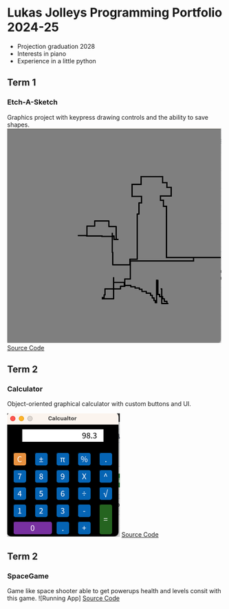 # Lukas Jolleys Programming Portfolio 2024-25
* Projection graduation 2028
* Interests in piano
* Experience in a little python
  
## Term 1
### Etch-A-Sketch
Graphics project with keypress drawing controls and the ability to save shapes.
![Running App](https://github.com/Lukas-01242/progamingportfolio2025-a2/blob/main/images/Screenshot%202024-11-04%20at%2010.14.26%20AM.png?raw=true)
[Source Code](https://github.com/Lukas-01242/progamingportfolio2025-a2/blob/main/src/etchAScetch/etchAScetch.pde)


## Term 2
### Calculator
Object-oriented graphical calculator with custom buttons and UI.  

![Running App](https://github.com/Lukas-01242/progamingportfolio2025-a2/blob/main/images/Calc1.png?raw=true)
[Source Code](https://github.com/Lukas-01242/progamingportfolio2025-a2/tree/main/src/Calcualtor)

## Term 2 
### SpaceGame
Game like space shooter able to get powerups  health and levels consit with this game.
![Running App]
[Source Code](https://github.com/Lukas-01242/progamingportfolio2025-a2/tree/main/src/SpaceGame)
